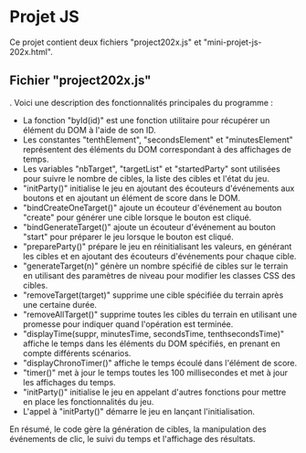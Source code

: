 # Projet JS 
Ce projet contient deux fichiers "project202x.js" et "mini-projet-js-202x.html".

## Fichier "project202x.js"
.
Voici  une description des fonctionnalités principales du programme :
- La fonction "byId(id)" est une fonction utilitaire pour récupérer un élément du DOM à l'aide de son ID.
- Les constantes "tenthElement", "secondsElement" et "minutesElement" représentent des éléments du DOM correspondant à des affichages de temps.
- Les variables "nbTarget", "targetList" et "startedParty" sont utilisées pour suivre le nombre de cibles, la liste des cibles et l'état du jeu.
- "initParty()" initialise le jeu en ajoutant des écouteurs d'événements aux boutons et en ajoutant un élément de score dans le DOM.
- "bindCreateOneTarget()" ajoute un écouteur d'événement au bouton "create" pour générer une cible lorsque le bouton est cliqué.
- "bindGenerateTarget()" ajoute un écouteur d'événement au bouton "start" pour préparer le jeu lorsque le bouton est cliqué.
- "prepareParty()" prépare le jeu en réinitialisant les valeurs, en générant les cibles et en ajoutant des écouteurs d'événements pour chaque cible.
- "generateTarget(n)" génère un nombre spécifié de cibles sur le terrain en utilisant des paramètres de niveau pour modifier les classes CSS des cibles.
- "removeTarget(target)" supprime une cible spécifiée du terrain après une certaine durée.
- "removeAllTarget()" supprime toutes les cibles du terrain en utilisant une promesse pour indiquer quand l'opération est terminée.
- "displayTime(suppr, minutesTime, secondsTime, tenthsecondsTime)" affiche le temps dans les éléments du DOM spécifiés, en prenant en compte différents scénarios.
- "displayChronoTimer()" affiche le temps écoulé dans l'élément de score.
- "timer()" met à jour le temps toutes les 100 millisecondes et met à jour les affichages du temps.
- "initParty()" initialise le jeu en appelant d'autres fonctions pour mettre en place les fonctionnalités du jeu.
- L'appel à "initParty()" démarre le jeu en lançant l'initialisation.

En résumé, le code gère la génération de cibles, la manipulation des événements de clic, le suivi du temps et l'affichage des résultats.